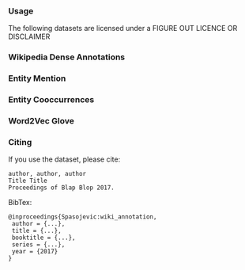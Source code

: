 ### Usage ###
The following datasets are licensed under a FIGURE OUT LICENCE OR DISCLAIMER

### Wikipedia Dense Annotations ###

### Entity Mention ###

### Entity Cooccurrences ###

### Word2Vec Glove ###

### Citing ###


If you use the dataset, please cite:
```
author, author, author
Title Title 
Proceedings of Blap Blop 2017.
```

BibTex:
```
@inproceedings{Spasojevic:wiki_annotation,
 author = {...},
 title = {...},
 booktitle = {...},
 series = {...},
 year = {2017}
}
```
